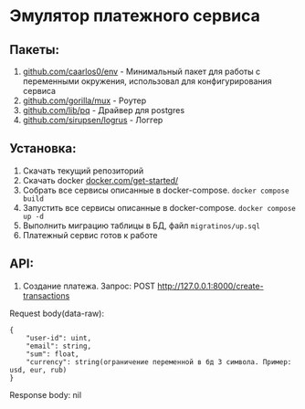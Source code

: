 # Эмулятор платежного сервиса

## Пакеты:
1) [github.com/caarlos0/env](https://github.com/caarlos0/env) - Минимальный пакет для работы с переменными окружения, использовал для конфигурирования сервиса
2) [github.com/gorilla/mux](https://github.com/gorilla/mux) - Роутер
3) [github.com/lib/pq](https://github.com/lib/pq) - Драйвер для postgres
4) [github.com/sirupsen/logrus](https://github.com/sirupsen/logrus) - Логгер
## Установка:
   1) Скачать текущий репозиторий
   2) Скачать docker [docker.com/get-started/](https://www.docker.com/get-started/)
   3) Собрать все сервисы описанные в docker-compose. `docker compose build`
   4) Запустить все сервисы описанные в  docker-compose. `docker compose up -d`
   5) Выполнить миграцию таблицы в БД, файл `migratinos/up.sql`
   6) Платежный сервис готов к работе
## API:
1) Создание платежа. Запрос: POST http://127.0.0.1:8000/create-transactions

Request body(data-raw):
```
{
    "user-id": uint,
    "email": string,
    "sum": float,
    "currency": string(ограничение переменной в бд 3 символа. Пример: usd, eur, rub)
}
```
Response body: nil
